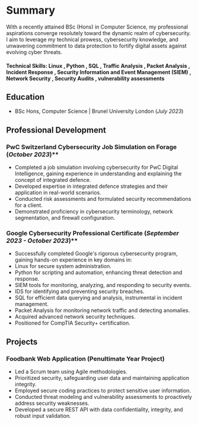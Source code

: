 # Summary
With a recently attained BSc (Hons) in Computer Science, my professional aspirations converge resolutely toward the dynamic realm of cybersecurity. I aim to leverage my technical prowess, cybersecurity knowledge, and unwavering commitment to data protection to fortify digital assets against evolving cyber threats.

#### Technical Skills: Linux , Python , SQL , Traffic Analysis , Packet Analysis , Incident Response , Security Information and Event Management (SIEM) , Network Security , Security Audits , vulnerability assessments

## Education
- BSc Hons, Computer Science | Brunel University London (_July 2023_)								       		

## Professional Development
### PwC Switzerland Cybersecurity Job Simulation on Forage (_October 2023_)**
- Completed a job simulation involving cybersecurity for PwC Digital Intelligence, gaining experience in understanding and explaining the concept of integrated defence.
- Developed expertise in integrated defence strategies and their application in real-world scenarios.
- Conducted risk assessments and formulated security recommendations for a client.
- Demonstrated proficiency in cybersecurity terminology, network segmentation, and firewall configuration.

### Google Cybersecurity Professional Certificate (_September 2023 - October 2023_)**
- Successfully completed Google's rigorous cybersecurity program, gaining hands-on experience in key domains in:
- Linux for secure system administration.
- Python for scripting and automation, enhancing threat detection and response.
- SIEM tools for monitoring, analyzing, and responding to security events.
- IDS for identifying and preventing security breaches.
- SQL for efficient data querying and analysis, instrumental in incident management.
- Packet Analysis for monitoring network traffic and detecting anomalies.
- Acquired advanced network security techniques.
- Positioned for CompTIA Security+ certification.

## Projects
### Foodbank Web Application (Penultimate Year Project)
- Led a Scrum team using Agile methodologies.
- Prioritized security, safeguarding user data and maintaining application integrity.
- Employed secure coding practices to protect sensitive user information.
- Conducted threat modeling and vulnerability assessments to proactively address security weaknesses.
- Developed a secure REST API with data confidentiality, integrity, and robust input validation.

